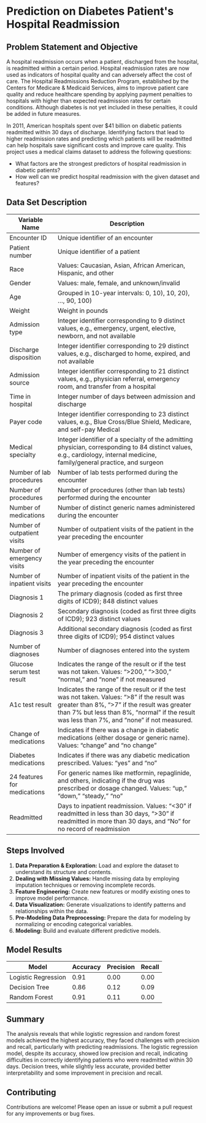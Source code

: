 <!DOCTYPE html>
<html lang="en">
<head>
 
</head>
<body>
    <h1>Prediction on Diabetes Patient's Hospital Readmission</h1>

  <h2>Problem Statement and Objective</h2>
  <p>A hospital readmission occurs when a patient, discharged from the hospital, is readmitted within a certain period. Hospital readmission rates are now used as indicators of hospital quality and can adversely affect the cost of care. The Hospital Readmissions Reduction Program, established by the Centers for Medicare & Medicaid Services, aims to improve patient care quality and reduce healthcare spending by applying payment penalties to hospitals with higher than expected readmission rates for certain conditions. Although diabetes is not yet included in these penalties, it could be added in future measures.</p>
  <p>In 2011, American hospitals spent over $41 billion on diabetic patients readmitted within 30 days of discharge. Identifying factors that lead to higher readmission rates and predicting which patients will be readmitted can help hospitals save significant costs and improve care quality. This project uses a medical claims dataset to address the following questions:</p>
  <ul>
      <li>What factors are the strongest predictors of hospital readmission in diabetic patients?</li>
      <li>How well can we predict hospital readmission with the given dataset and features?</li>
  </ul>

  <h2>Data Set Description</h2>
  <table>
      <thead>
          <tr>
              <th>Variable Name</th>
              <th>Description</th>
          </tr>
      </thead>
      <tbody>
          <tr>
              <td>Encounter ID</td>
              <td>Unique identifier of an encounter</td>
          </tr>
          <tr>
              <td>Patient number</td>
              <td>Unique identifier of a patient</td>
          </tr>
          <tr>
              <td>Race</td>
              <td>Values: Caucasian, Asian, African American, Hispanic, and other</td>
          </tr>
          <tr>
              <td>Gender</td>
              <td>Values: male, female, and unknown/invalid</td>
          </tr>
          <tr>
              <td>Age</td>
              <td>Grouped in 10-year intervals: 0, 10), 10, 20), …, 90, 100)</td>
          </tr>
          <tr>
              <td>Weight</td>
              <td>Weight in pounds</td>
          </tr>
          <tr>
              <td>Admission type</td>
              <td>Integer identifier corresponding to 9 distinct values, e.g., emergency, urgent, elective, newborn, and not available</td>
          </tr>
          <tr>
              <td>Discharge disposition</td>
              <td>Integer identifier corresponding to 29 distinct values, e.g., discharged to home, expired, and not available</td>
          </tr>
          <tr>
              <td>Admission source</td>
              <td>Integer identifier corresponding to 21 distinct values, e.g., physician referral, emergency room, and transfer from a hospital</td>
          </tr>
          <tr>
              <td>Time in hospital</td>
              <td>Integer number of days between admission and discharge</td>
          </tr>
          <tr>
              <td>Payer code</td>
              <td>Integer identifier corresponding to 23 distinct values, e.g., Blue Cross/Blue Shield, Medicare, and self-pay Medical</td>
          </tr>
          <tr>
              <td>Medical specialty</td>
              <td>Integer identifier of a specialty of the admitting physician, corresponding to 84 distinct values, e.g., cardiology, internal medicine, family/general practice, and surgeon</td>
          </tr>
          <tr>
              <td>Number of lab procedures</td>
              <td>Number of lab tests performed during the encounter</td>
          </tr>
          <tr>
              <td>Number of procedures</td>
              <td>Number of procedures (other than lab tests) performed during the encounter</td>
          </tr>
          <tr>
              <td>Number of medications</td>
              <td>Number of distinct generic names administered during the encounter</td>
          </tr>
          <tr>
              <td>Number of outpatient visits</td>
              <td>Number of outpatient visits of the patient in the year preceding the encounter</td>
          </tr>
          <tr>
              <td>Number of emergency visits</td>
              <td>Number of emergency visits of the patient in the year preceding the encounter</td>
          </tr>
          <tr>
              <td>Number of inpatient visits</td>
              <td>Number of inpatient visits of the patient in the year preceding the encounter</td>
          </tr>
          <tr>
              <td>Diagnosis 1</td>
              <td>The primary diagnosis (coded as first three digits of ICD9); 848 distinct values</td>
          </tr>
          <tr>
              <td>Diagnosis 2</td>
              <td>Secondary diagnosis (coded as first three digits of ICD9); 923 distinct values</td>
          </tr>
          <tr>
              <td>Diagnosis 3</td>
              <td>Additional secondary diagnosis (coded as first three digits of ICD9); 954 distinct values</td>
          </tr>
          <tr>
              <td>Number of diagnoses</td>
              <td>Number of diagnoses entered into the system</td>
          </tr>
          <tr>
              <td>Glucose serum test result</td>
              <td>Indicates the range of the result or if the test was not taken. Values: “>200,” “>300,” “normal,” and “none” if not measured</td>
          </tr>
          <tr>
              <td>A1c test result</td>
              <td>Indicates the range of the result or if the test was not taken. Values: “>8” if the result was greater than 8%, “>7” if the result was greater than 7% but less than 8%, “normal” if the result was less than 7%, and “none” if not measured.</td>
          </tr>
          <tr>
              <td>Change of medications</td>
              <td>Indicates if there was a change in diabetic medications (either dosage or generic name). Values: “change” and “no change”</td>
          </tr>
          <tr>
              <td>Diabetes medications</td>
              <td>Indicates if there was any diabetic medication prescribed. Values: “yes” and “no”</td>
          </tr>
          <tr>
              <td>24 features for medications</td>
              <td>For generic names like metformin, repaglinide, and others, indicating if the drug was prescribed or dosage changed. Values: “up,” “down,” “steady,” “no”</td>
          </tr>
          <tr>
              <td>Readmitted</td>
              <td>Days to inpatient readmission. Values: “<30” if readmitted in less than 30 days, “>30” if readmitted in more than 30 days, and “No” for no record of readmission</td>
          </tr>
      </tbody>
  </table>

  <h2>Steps Involved</h2>
  <ol>
      <li><strong>Data Preparation & Exploration:</strong> Load and explore the dataset to understand its structure and contents.</li>
      <li><strong>Dealing with Missing Values:</strong> Handle missing data by employing imputation techniques or removing incomplete records.</li>
      <li><strong>Feature Engineering:</strong> Create new features or modify existing ones to improve model performance.</li>
      <li><strong>Data Visualization:</strong> Generate visualizations to identify patterns and relationships within the data.</li>
      <li><strong>Pre-Modeling Data Preprocessing:</strong> Prepare the data for modeling by normalizing or encoding categorical variables.</li>
      <li><strong>Modeling:</strong> Build and evaluate different predictive models.</li>
  </ol>

  <h2>Model Results</h2>
  <table>
      <thead>
          <tr>
              <th>Model</th>
              <th>Accuracy</th>
              <th>Precision</th>
              <th>Recall</th>
          </tr>
      </thead>
      <tbody>
          <tr>
              <td>Logistic Regression</td>
              <td>0.91</td>
              <td>0.00</td>
              <td>0.00</td>
          </tr>
          <tr>
              <td>Decision Tree</td>
              <td>0.86</td>
              <td>0.12</td>
              <td>0.09</td>
          </tr>
          <tr>
              <td>Random Forest</td>
              <td>0.91</td>
              <td>0.11</td>
              <td>0.00</td>
          </tr>
      </tbody>
  </table>

  <h2>Summary</h2>
  <p>The analysis reveals that while logistic regression and random forest models achieved the highest accuracy, they faced challenges with precision and recall, particularly with predicting readmissions. The logistic regression model, despite its accuracy, showed low precision and recall, indicating difficulties in correctly identifying patients who were readmitted within 30 days. Decision trees, while slightly less accurate, provided better interpretability and some improvement in precision and recall.</p>


<h2>Contributing</h2>
<p>Contributions are welcome! Please open an issue or submit a pull request for any improvements or bug fixes.</p>
</body>
</html>
